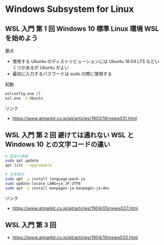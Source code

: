 # Windows Subsystem for Linux

## WSL 入門 第 1 回 Windows 10 標準 Linux 環境 WSL を始めよう

要点

- 使用する Ubuntu のディストリビューションには Ubuntu 18.04 LTS などいくつかあるが Ubuntu がよい
- 最初に入力するパスワードは sudo の際に使用する

起動

```bash
wslconfig.exe /l
wsl.exe -d Ubuntu
```

リンク

- <https://www.atmarkit.co.jp/ait/articles/1903/18/news031.html>

## WSL 入門 第 2 回 避けては通れない WSL と Windows 10 との文字コードの違い

```bash
# 設定の更新
sudo apt update
apt list --upgradable

# 日本語化
sudo apt -y install language-pack-ja
sudo update-locale LANG=ja_JP.UTF8
sudo apt -y install manpages-ja manpages-ja-dev
```

リンク

- <https://www.atmarkit.co.jp/ait/articles/1904/05/news027.html>

## WSL 入門 第 3 回

- <https://www.atmarkit.co.jp/ait/articles/1904/19/news033.html>
